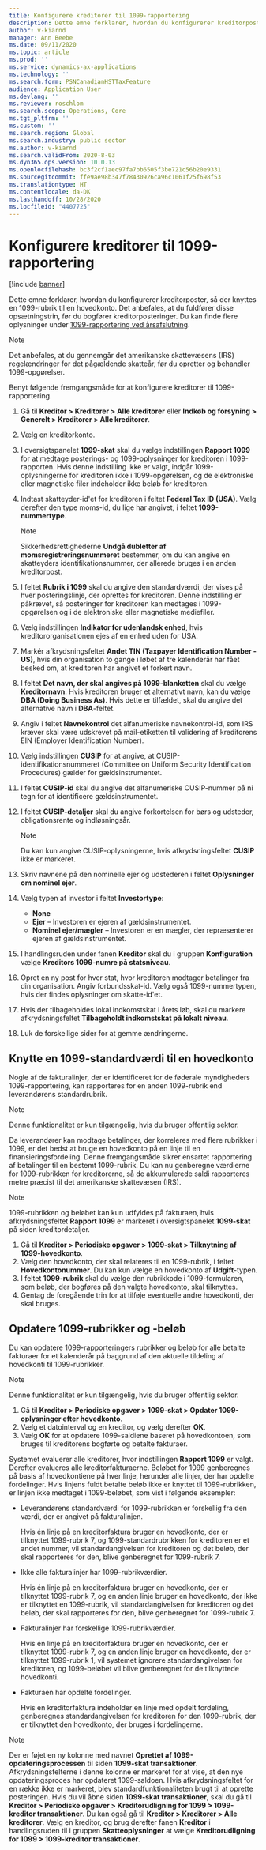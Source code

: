```yaml
---
title: Konfigurere kreditorer til 1099-rapportering
description: Dette emne forklarer, hvordan du konfigurerer kreditorposter, så der knyttes en 1099-rubrik til en hovedkonto.
author: v-kiarnd
manager: Ann Beebe
ms.date: 09/11/2020
ms.topic: article
ms.prod: ''
ms.service: dynamics-ax-applications
ms.technology: ''
ms.search.form: PSNCanadianHSTTaxFeature
audience: Application User
ms.devlang: ''
ms.reviewer: roschlom
ms.search.scope: Operations, Core
ms.tgt_pltfrm: ''
ms.custom: ''
ms.search.region: Global
ms.search.industry: public sector
ms.author: v-kiarnd
ms.search.validFrom: 2020-8-03
ms.dyn365.ops.version: 10.0.13
ms.openlocfilehash: bc3f2cf1aec97fa7bb6505f3be721c56b20e9331
ms.sourcegitcommit: ffe9ae98b347f78430926ca96c1061f25f698f53
ms.translationtype: HT
ms.contentlocale: da-DK
ms.lasthandoff: 10/28/2020
ms.locfileid: "4407725"
---
```

# <a name="set-up-vendors-for-1099-reporting"></a>Konfigurere kreditorer til 1099-rapportering

[!include [banner](../includes/banner.md)]

Dette emne forklarer, hvordan du konfigurerer kreditorposter, så der knyttes en 1099-rubrik til en hovedkonto. Det anbefales, at du fuldfører disse opsætningstrin, før du bogfører kreditorposteringer. Du kan finde flere oplysninger under [1099-rapportering ved årsafslutning](noam-usa-year-end-1099-reporting.md).

> [!NOTE]
> Det anbefales, at du gennemgår det amerikanske skattevæsens (IRS) regelændringer for det pågældende skatteår, før du opretter og behandler 1099-opgørelser.

Benyt følgende fremgangsmåde for at konfigurere kreditorer til 1099-rapportering.

1. Gå til **Kreditor \> Kreditorer \> Alle kreditorer** eller **Indkøb og forsyning \> Generelt \> Kreditorer \> Alle kreditorer**.
2. Vælg en kreditorkonto.
3. I oversigtspanelet **1099-skat** skal du vælge indstillingen **Rapport 1099** for at medtage posterings- og 1099-oplysninger for kreditoren i 1099-rapporten. Hvis denne indstilling ikke er valgt, indgår 1099-oplysningerne for kreditoren ikke i 1099-opgørelsen, og de elektroniske eller magnetiske filer indeholder ikke beløb for kreditoren.
4. Indtast skatteyder-id'et for kreditoren i feltet **Federal Tax ID (USA)**. Vælg derefter den type moms-id, du lige har angivet, i feltet **1099-nummertype**.

    > [!NOTE]
    > Sikkerhedsrettighederne **Undgå dubletter af momsregistreringsnummeret** bestemmer, om du kan angive en skatteyders identifikationsnummer, der allerede bruges i en anden kreditorpost.

5. I feltet **Rubrik i 1099** skal du angive den standardværdi, der vises på hver posteringslinje, der oprettes for kreditoren. Denne indstilling er påkrævet, så posteringer for kreditoren kan medtages i 1099-opgørelsen og i de elektroniske eller magnetiske mediefiler.
6. Vælg indstillingen **Indikator for udenlandsk enhed**, hvis kreditororganisationen ejes af en enhed uden for USA.
7. Markér afkrydsningsfeltet **Andet TIN (Taxpayer Identification Number - US)**, hvis din organisation to gange i løbet af tre kalenderår har fået besked om, at kreditoren har angivet et forkert navn.
8. I feltet **Det navn, der skal angives på 1099-blanketten** skal du vælge **Kreditornavn**. Hvis kreditoren bruger et alternativt navn, kan du vælge **DBA (Doing Business As)**. Hvis dette er tilfældet, skal du angive det alternative navn i **DBA**-feltet.
9. Angiv i feltet **Navnekontrol** det alfanumeriske navnekontrol-id, som IRS kræver skal være udskrevet på mail-etiketten til validering af kreditorens EIN (Employer Identification Number).
10. Vælg indstillingen **CUSIP** for at angive, at CUSIP-identifikationsnummeret (Committee on Uniform Security Identification Procedures) gælder for gældsinstrumentet.
11. I feltet **CUSIP-id** skal du angive det alfanumeriske CUSIP-nummer på ni tegn for at identificere gældsinstrumentet.
12. I feltet **CUSIP-detaljer** skal du angive forkortelsen for børs og udsteder, obligationsrente og indløsningsår.

    > [!NOTE]
    > Du kan kun angive CUSIP-oplysningerne, hvis afkrydsningsfeltet **CUSIP** ikke er markeret.

13. Skriv navnene på den nominelle ejer og udstederen i feltet **Oplysninger om nominel ejer**.
14. Vælg typen af investor i feltet **Investortype**:

    - **None**
    - **Ejer** – Investoren er ejeren af gældsinstrumentet.
    - **Nominel ejer/mægler** – Investoren er en mægler, der repræsenterer ejeren af gældsinstrumentet.

15. I handlingsruden under fanen **Kreditor** skal du i gruppen **Konfiguration** vælge **Kreditors 1099-numre på statsniveau**.
16. Opret en ny post for hver stat, hvor kreditoren modtager betalinger fra din organisation. Angiv forbundsskat-id. Vælg også 1099-nummertypen, hvis der findes oplysninger om skatte-id'et.
17. Hvis der tilbageholdes lokal indkomstskat i årets løb, skal du markere afkrydsningsfeltet **Tilbageholdt indkomstskat på lokalt niveau**.
18. Luk de forskellige sider for at gemme ændringerne.

## <a name="associate-a-1099-default-value-with-a-main-account"></a>Knytte en 1099-standardværdi til en hovedkonto

Nogle af de fakturalinjer, der er identificeret for de føderale myndigheders 1099-rapportering, kan rapporteres for en anden 1099-rubrik end leverandørens standardrubrik. 

> [!Note]
> Denne funktionalitet er kun tilgængelig, hvis du bruger offentlig sektor. 

Da leverandører kan modtage betalinger, der korreleres med flere rubrikker i 1099, er det bedst at bruge en hovedkonto på en linje til en finansieringsfordeling. Denne fremgangsmåde sikrer ensartet rapportering af betalinger til en bestemt 1099-rubrik. Du kan nu genberegne værdierne for 1099-rubrikken for kreditorerne, så de akkumulerede saldi rapporteres metre præcist til det amerikanske skattevæsen (IRS).

> [!NOTE]
> 1099-rubrikken og beløbet kan kun udfyldes på fakturaen, hvis afkrydsningsfeltet **Rapport 1099** er markeret i oversigtspanelet **1099-skat** på siden kreditordetaljer.

1. Gå til **Kreditor \> Periodiske opgaver \> 1099-skat \> Tilknytning af 1099-hovedkonto**.
2. Vælg den hovedkonto, der skal relateres til en 1099-rubrik, i feltet **Hovedkontonummer**. Du kan kun vælge en hovedkonto af **Udgift**-typen.
3. I feltet **1099-rubrik** skal du vælge den rubrikkode i 1099-formularen, som beløb, der bogføres på den valgte hovedkonto, skal tilknyttes.
4. Gentag de foregående trin for at tilføje eventuelle andre hovedkonti, der skal bruges.

## <a name="update-1099-boxes-and-amounts"></a>Opdatere 1099-rubrikker og -beløb

Du kan opdatere 1099-rapporteringers rubrikker og beløb for alle betalte fakturaer for et kalenderår på baggrund af den aktuelle tildeling af hovedkonti til 1099-rubrikker.

> [!Note]
> Denne funktionalitet er kun tilgængelig, hvis du bruger offentlig sektor. 

1. Gå til **Kreditor \> Periodiske opgaver \> 1099-skat \> Opdater 1099-oplysninger efter hovedkonto**.
2. Vælg et datointerval og en kreditor, og vælg derefter **OK**.
3. Vælg **OK** for at opdatere 1099-saldiene baseret på hovedkontoen, som bruges til kreditorens bogførte og betalte fakturaer.

Systemet evaluerer alle kreditorer, hvor indstillingen **Rapport 1099** er valgt. Derefter evalueres alle kreditorfakturaerne. Beløbet for 1099 genberegnes på basis af hovedkontiene på hver linje, herunder alle linjer, der har opdelte fordelinger. Hvis linjens fuldt betalte beløb ikke er knyttet til 1099-rubrikken, er linjen ikke medtaget i 1099-beløbet, som vist i følgende eksempler:

- Leverandørens standardværdi for 1099-rubrikken er forskellig fra den værdi, der er angivet på fakturalinjen.

    Hvis én linje på en kreditorfaktura bruger en hovedkonto, der er tilknyttet 1099-rubrik 7, og 1099-standardrubrikken for kreditoren er et andet nummer, vil standardangivelsen for kreditoren og det beløb, der skal rapporteres for den, blive genberegnet for 1099-rubrik 7.

- Ikke alle fakturalinjer har 1099-rubrikværdier.

   Hvis én linje på en kreditorfaktura bruger en hovedkonto, der er tilknyttet 1099-rubrik 7, og en anden linje bruger en hovedkonto, der ikke er tilknyttet en 1099-rubrik, vil standardangivelsen for kreditoren og det beløb, der skal rapporteres for den, blive genberegnet for 1099-rubrik 7.

- Fakturalinjer har forskellige 1099-rubrikværdier.

     Hvis én linje på en kreditorfaktura bruger en hovedkonto, der er tilknyttet 1099-rubrik 7, og en anden linje bruger en hovedkonto, der er tilknyttet 1099-rubrik 1, vil systemet ignorere standardangivelsen for kreditoren, og 1099-beløbet vil blive genberegnet for de tilknyttede hovedkonti.

- Fakturaen har opdelte fordelinger.

    Hvis en kreditorfaktura indeholder en linje med opdelt fordeling, genberegnes standardangivelsen for kreditoren for den 1099-rubrik, der er tilknyttet den hovedkonto, der bruges i fordelingerne.

> [!NOTE]
> Der er føjet en ny kolonne med navnet **Oprettet af 1099-opdateringsprocessen** til siden **1099-skat transaktioner**. Afkrydsningsfelterne i denne kolonne er markeret for at vise, at den nye opdateringsproces har opdateret 1099-saldoen. Hvis afkrydsningsfeltet for en række ikke er markeret, blev standardfunktionaliteten brugt til at oprette posteringen. Hvis du vil åbne siden **1099-skat transaktioner**, skal du gå til **Kreditor \> Periodiske opgaver \> Kreditorudligning for 1099 \> 1099-kreditor transaktioner**. Du kan også gå til **Kreditor \> Kreditorer \> Alle kreditorer**. Vælg en kreditor, og brug derefter fanen **Kreditor** i handlingsruden til i gruppen **Skatteoplysninger** at vælge **Kreditorudligning for 1099 \> 1099-kreditor transaktioner**.
